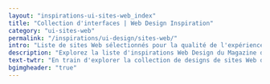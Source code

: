 ```yaml
---
layout: "inspirations-ui-sites-web_index"
title: "Collection d'interfaces | Web Design Inspiration"
category: "ui-sites-web"
permalink: "/inspirations/ui-design/sites-web/"
intro: "Liste de sites Web sélectionnés pour la qualité de l'expérience proposée, la clarté des contenus, la simplicité d'utilisation &amp; le design sympa. N'hésitez pas à partager vos découvertes et vos créations."
description: "Explorez la liste d'inspirations Web Design du Magazine du Webdesign."
text-twtr: "En train d'explorer la collection de designs de sites Web du @MagDuWebdesign."
bgimgheader: "true"
---
```

